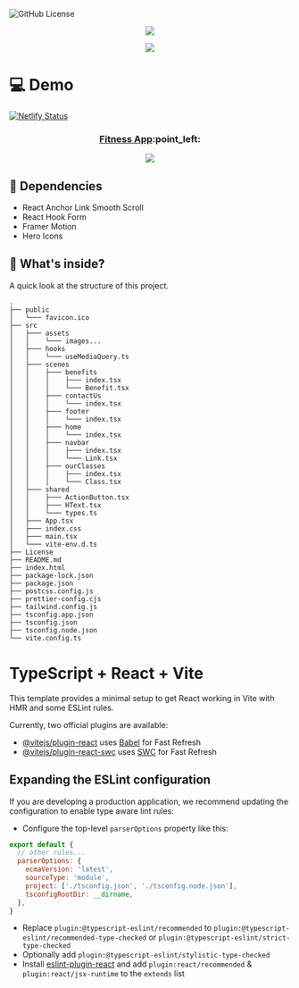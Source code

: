 ![GitHub License](https://img.shields.io/github/license/oulehlajan/fitness-app?style=for-the-badge)

<!-- Created by, animated text -->
<p align="center">
  <img src="https://readme-typing-svg.demolab.com?font=Noto+Sans&weight=600&size=32&duration=3300&pause=4800&color=79C0FF&center=true&vCenter=true&random=false&width=435&lines=%F0%9F%91%8B%2C+Created+by+%40OulehlaJan" />
</p>
<p align="center">
  <img src="https://readme-typing-svg.demolab.com?font=noto&weight=600&size=22&duration=4000&pause=4350&color=FFA657&center=true&vCenter=true&random=false&width=910&lines=a+self-taught+passionate+Web+developer+from+Czechia" />
</p>

# :computer: Demo
[![Netlify Status](https://api.netlify.com/api/v1/badges/85d75531-9c42-484c-9a8e-22e65467d979/deploy-status)](https://app.netlify.com/sites/fitness-app-oulehlajan/deploys) <br />

<!-- Demo Link -->
<h3 align="center">
  <a href="https://fitness-app-oulehlajan.netlify.app/">Fitness App</a>:point_left: <br />
</h3>

<!-- GIF -->
<p align="center">
  <img src="assets/FitnessApp.gif" />
</p>

## &#129513; Dependencies

+ React Anchor Link Smooth Scroll
+ React Hook Form
+ Framer Motion
+ Hero Icons

## :open_file_folder: What's inside?

A quick look at the structure of this project.

    .
    ├── public
    │   └─── favicon.ico
    ├── src
    │   ├─── assets
    │   │    └─── images...
    │   ├─── hooks
    │   │    └─── useMediaQuery.ts
    │   ├─── scenes
    │   │    ├─── benefits
    │   │    │    ├─── index.tsx
    │   │    │    └─── Benefit.tsx
    │   │    ├─── contactUs
    │   │    │    └─── index.tsx
    │   │    ├─── footer
    │   │    │    └─── index.tsx
    │   │    ├─── home
    │   │    │    └─── index.tsx
    │   │    ├─── navbar
    │   │    │    ├─── index.tsx
    │   │    │    └─── Link.tsx
    │   │    ├─── ourClasses
    │   │    │    ├─── index.tsx
    │   │    │    └─── Class.tsx 
    │   ├─── shared
    │   │    ├─── ActionButton.tsx
    │   │    ├─── HText.tsx
    │   │    └─── types.ts
    │   ├─── App.tsx
    │   ├─── index.css
    │   ├─── main.tsx
    │   └─── vite-env.d.ts
    ├── License
    ├── README.md
    ├── index.html
    ├── package-lock.json
    ├── package.json
    ├── postcss.config.js
    ├── prettier-config.cjs
    ├── tailwind.config.js
    ├── tsconfig.app.json
    ├── tsconfig.json
    ├── tsconfig.node.json
    └── vite.config.ts


# TypeScript + React + Vite

This template provides a minimal setup to get React working in Vite with HMR and some ESLint rules.

Currently, two official plugins are available:

- [@vitejs/plugin-react](https://github.com/vitejs/vite-plugin-react/blob/main/packages/plugin-react/README.md) uses [Babel](https://babeljs.io/) for Fast Refresh
- [@vitejs/plugin-react-swc](https://github.com/vitejs/vite-plugin-react-swc) uses [SWC](https://swc.rs/) for Fast Refresh

## Expanding the ESLint configuration

If you are developing a production application, we recommend updating the configuration to enable type aware lint rules:

- Configure the top-level `parserOptions` property like this:

```js
export default {
  // other rules...
  parserOptions: {
    ecmaVersion: 'latest',
    sourceType: 'module',
    project: ['./tsconfig.json', './tsconfig.node.json'],
    tsconfigRootDir: __dirname,
  },
}
```

- Replace `plugin:@typescript-eslint/recommended` to `plugin:@typescript-eslint/recommended-type-checked` or `plugin:@typescript-eslint/strict-type-checked`
- Optionally add `plugin:@typescript-eslint/stylistic-type-checked`
- Install [eslint-plugin-react](https://github.com/jsx-eslint/eslint-plugin-react) and add `plugin:react/recommended` & `plugin:react/jsx-runtime` to the `extends` list
